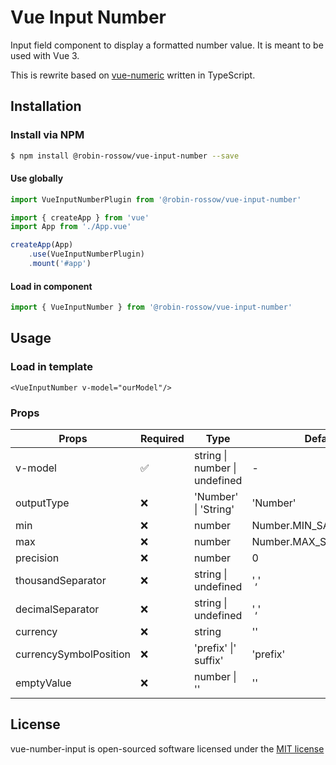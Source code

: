 # Vue Input Number
Input field component to display a formatted number value. It is meant to be used with Vue 3.

This is rewrite based on [vue-numeric](https://github.com/kevinongko/vue-numeric) written in TypeScript.

## Installation

### Install via NPM
```sh
$ npm install @robin-rossow/vue-input-number --save
```

#### Use globally

```ts
import VueInputNumberPlugin from '@robin-rossow/vue-input-number'

import { createApp } from 'vue'
import App from './App.vue'

createApp(App)
    .use(VueInputNumberPlugin)
    .mount('#app')
```

#### Load in component
```ts
import { VueInputNumber } from '@robin-rossow/vue-input-number'
```

## Usage

### Load in template
```vue
<VueInputNumber v-model="ourModel"/>
```

### Props
| Props                  | Required | Type                                  | Default                 |
|------------------------|----------|---------------------------------------|-------------------------|
| v-model                | ✅        | string &#124; number &#124; undefined | -                       |
| outputType             | ❌        | 'Number' &#124; 'String'              | 'Number'                |
| min                    | ❌        | number                                | Number.MIN_SAFE_INTEGER |
| max                    | ❌        | number                                | Number.MAX_SAFE_INTEGER |
| precision              | ❌        | number                                | 0                       |
| thousandSeparator      | ❌        | string &#124; undefined               | ','                     |
| decimalSeparator       | ❌        | string &#124; undefined               | ','                     |
| currency               | ❌        | string                                | ''                      |
| currencySymbolPosition | ❌        | 'prefix' &#124;' suffix'              | 'prefix'                |
| emptyValue             | ❌        | number &#124; ''                      | ''                      |

## License
vue-number-input is open-sourced software licensed under the [MIT license](http://opensource.org/licenses/MIT)
